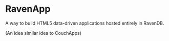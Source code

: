 RavenApp
========
A way to build HTML5 data-driven applications hosted entirely in RavenDB.

(An idea similar idea to CouchApps)
